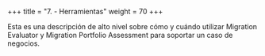 +++ 
title = "7. - Herramientas" 
weight = 70
+++

Esta es una descripción de alto nivel sobre cómo y cuándo utilizar Migration Evaluator y Migration Portfolio Assessment para soportar un caso de negocios.